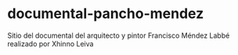 # documental-pancho-mendez
Sitio del documental del arquitecto y pintor Francisco Méndez Labbé realizado por Xhinno Leiva
